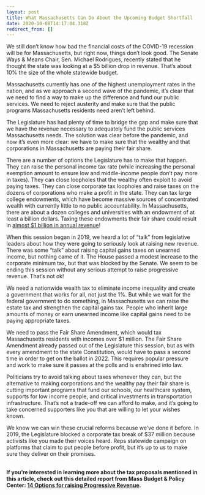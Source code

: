 ```yaml
---
layout: post
title: What Massachusetts Can Do About the Upcoming Budget Shortfall
date: 2020-10-08T14:17:04.318Z
redirect_from: []
---
```

We still don’t know how bad the financial costs of the COVID-19 recession will be for Massachusetts, but right now, things don’t look good. The Senate Ways & Means Chair, Sen. Michael Rodrigues, recently stated that he thought the state was looking at a $5 billion drop in revenue. That’s about 10% the size of the whole statewide budget.



Massachusetts currently has one of the highest unemployment rates in the nation, and as we approach a second wave of the pandemic, it’s clear that we need to find a way to make up the difference and fund our public services. We need to reject austerity and make sure that the public programs Massachusetts residents need aren’t left behind.

The Legislature has had plenty of time to bridge the gap and make sure that we have the revenue necessary to adequately fund the public services Massachusetts needs. The solution was clear before the pandemic, and now it’s even more clear: we have to make sure that the wealthy and that corporations in Massachusetts are paying their fair share.

There are a number of options the Legislature has to make that happen. They can raise the personal income tax rate (while increasing the personal exemption amount to ensure low and middle-income people don’t pay more in taxes). They can close loopholes that the wealthy often exploit to avoid paying taxes. They can close corporate tax loopholes and raise taxes on the dozens of corporations who make a profit in the state. They can tax large college endowments, which have become massive sources of concentrated wealth with currently little to no public accountability. In Massachusetts, there are about a dozen colleges and universities with an endowment of at least a billion dollars. Taxing these endowments their fair share could result in [almost $1 billion in annual revenue](https://www.urban.org/urban-wire/proposed-massachusetts-tax-college-endowments-could-raise-1-billion-what-are-trade-offs)!

When this session began in 2019, we heard a lot of “talk” from legislative leaders about how they were going to seriously look at raising new revenue. There was some “talk” about raising capital gains taxes on unearned income, but nothing came of it. The House passed a modest increase to the corporate minimum tax, but that was blocked by the Senate. We seem to be ending this session without any serious attempt to raise progressive revenue. That’s not ok!

We need a nationwide wealth tax to eliminate income inequality and create a government that works for all, not just the 1%. But while we wait for the federal government to do something, in Massachusetts we can raise the estate tax and strengthen the capital gains tax. People who inherit large amounts of money or earn unearned income like capital gains need to be paying appropriate taxes.



We need to pass the Fair Share Amendment, which would tax Massachusetts residents with incomes over $1 million. The Fair Share Amendment already passed out of the Legislature this session, but as with every amendment to the state Constitution, would have to pass a second time in order to get on the ballot in 2022. This requires popular pressure and work to make sure it passes at the polls and is enshrined into law.


Politicians try to avoid talking about taxes whenever they can, but the alternative to making corporations and the wealthy pay their fair share is cutting important programs that fund our schools, our healthcare system, supports for low income people, and critical investments in transportation infrastructure. That’s not a trade-off we can afford to make, and it’s going to take concerned supporters like you that are willing to let your wishes known.


We know we can win these crucial reforms because we’ve done it before. In 2019, the Legislature blocked a corporate tax break of $37 million because activists like you made their voices heard. Reps statewide campaign on platforms that claim to put people before profit, but it’s up to us to make sure they deliver on their promises.

**\
If you’re interested in learning more about the tax proposals mentioned in this article, check out this detailed report from Mass Budget & Policy Center: [14 Options for raising Progressive Revenue](https://massbudget.org/report_window.php?loc=14-Options-for-Raising-Progressive-Revenue.html).**
